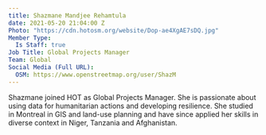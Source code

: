 ```yaml
---
title: Shazmane Mandjee Rehamtula
date: 2021-05-20 21:04:00 Z
Photo: "https://cdn.hotosm.org/website/Dop-ae4XgAE7sDQ.jpg"
Member Type:
  Is Staff: true
Job Title: Global Projects Manager
Team: Global
Social Media (Full URL):
  OSM: https://www.openstreetmap.org/user/ShazM
---
```


Shazmane joined HOT as Global Projects Manager. She is passionate about using data for humanitarian actions and developing resilience. She studied in Montreal in GIS and land-use planning and have since applied her skills in diverse context in Niger, Tanzania and Afghanistan. 